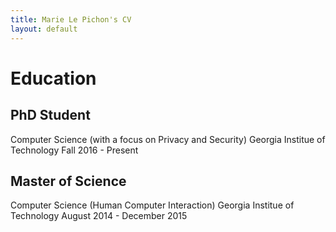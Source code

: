 ```yaml
---
title: Marie Le Pichon's CV
layout: default
---
```


# Education

## PhD Student
Computer Science (with a focus on Privacy and Security)
Georgia Institue of Technology
Fall 2016 - Present

## Master of Science
Computer Science (Human Computer Interaction)
Georgia Institue of Technology
August 2014 - December 2015
